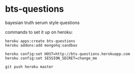 bts-questions
=============

bayesian truth serum style questions

commands to set it up on heroku:

```
heroku apps:create bts-questions
heroku addons:add mongohq:sandbox

heroku config:set HOST=http://bts-questions.herokuapp.com
heroku config:set SESSION_SECRET=change_me

git push heroku master
```
